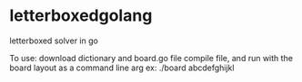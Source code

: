 # letterboxedgolang
letterboxed solver in go

To use:
  download dictionary and board.go file
  compile file, and run with the board layout as a command line arg
  ex: ./board abcdefghijkl
